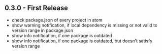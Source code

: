 ## 0.3.0 - First Release
* check package.json of every project in atom
* show warning notification, if local dependency is missing or not valid to version range in package.json
* show info notification, if one package is outdated
* show info notification, if one package is outdated, but doesn't satisfy version range
